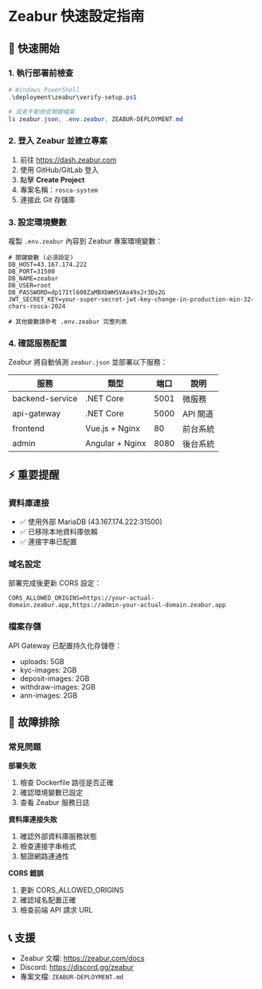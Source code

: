 # Zeabur 快速設定指南

## 🚀 快速開始

### 1. 執行部署前檢查

```powershell
# Windows PowerShell
.\deployment\zeabur\verify-setup.ps1

# 或者手動檢查關鍵檔案
ls zeabur.json, .env.zeabur, ZEABUR-DEPLOYMENT.md
```

### 2. 登入 Zeabur 並建立專案

1. 前往 https://dash.zeabur.com
2. 使用 GitHub/GitLab 登入
3. 點擊 **Create Project**
4. 專案名稱：`rosca-system`
5. 連接此 Git 存儲庫

### 3. 設定環境變數

複製 `.env.zeabur` 內容到 Zeabur 專案環境變數：

```env
# 關鍵變數 (必須設定)
DB_HOST=43.167.174.222
DB_PORT=31500
DB_NAME=zeabur
DB_USER=root
DB_PASSWORD=dp17Itl608ZaMBXbWH5VAo49xJr3Ds2G
JWT_SECRET_KEY=your-super-secret-jwt-key-change-in-production-min-32-chars-rosca-2024

# 其他變數請參考 .env.zeabur 完整列表
```

### 4. 確認服務配置

Zeabur 將自動偵測 `zeabur.json` 並部署以下服務：

| 服務 | 類型 | 端口 | 說明 |
|------|------|------|------|
| backend-service | .NET Core | 5001 | 微服務 |
| api-gateway | .NET Core | 5000 | API 閘道 |
| frontend | Vue.js + Nginx | 80 | 前台系統 |
| admin | Angular + Nginx | 8080 | 後台系統 |

## ⚡ 重要提醒

### 資料庫連接
- ✅ 使用外部 MariaDB (43.167.174.222:31500)
- ✅ 已移除本地資料庫依賴
- ✅ 連接字串已配置

### 域名設定
部署完成後更新 CORS 設定：
```env
CORS_ALLOWED_ORIGINS=https://your-actual-domain.zeabur.app,https://admin-your-actual-domain.zeabur.app
```

### 檔案存儲
API Gateway 已配置持久化存儲卷：
- uploads: 5GB
- kyc-images: 2GB  
- deposit-images: 2GB
- withdraw-images: 2GB
- ann-images: 2GB

## 🔧 故障排除

### 常見問題

**部署失敗**
1. 檢查 Dockerfile 路徑是否正確
2. 確認環境變數已設定
3. 查看 Zeabur 服務日誌

**資料庫連接失敗**
1. 確認外部資料庫服務狀態
2. 檢查連接字串格式
3. 驗證網路連通性

**CORS 錯誤**
1. 更新 CORS_ALLOWED_ORIGINS
2. 確認域名配置正確
3. 檢查前端 API 請求 URL

## 📞 支援

- Zeabur 文檔: https://zeabur.com/docs
- Discord: https://discord.gg/zeabur
- 專案文檔: `ZEABUR-DEPLOYMENT.md`